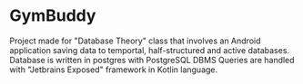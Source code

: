 # GymBuddy

Project made for "Database Theory" class that involves an Android application saving data to temportal, half-structured and active databases.
Database is written in postgres with PostgreSQL DBMS 
Queries are handled with "Jetbrains Exposed" framework in Kotlin language.
